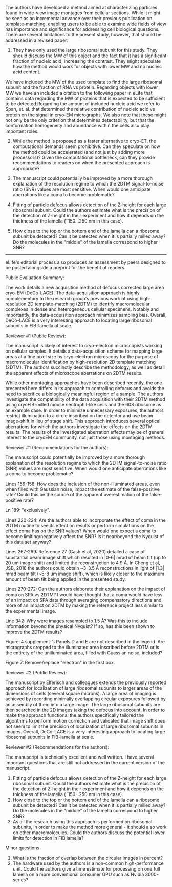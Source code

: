 The authors have developed a method aimed at characterizing particles found in wide-view image montages from cellular sections. While it might be seen as an incremental advance over their previous publication on template-matching, enabling users to be able to examine wide fields of view has importance and significance for addressing cell biological questions. There are several limitations to the present study, however, that should be addressed in a revised paper:

1) They have only used the large ribosomal subunit for this study. They should discuss the MW of this object and the fact that it has a significant fraction of nucleic acid, increasing the contrast. They might speculate how the method would work for objects with lower MW and no nucleic acid content.

We have included the MW of the used template to find the large ribosomal subunit and the fraction of RNA vs protein. Regarding objects with lower MW we have an included a citation to the following paper in eLife that contains data regarding the MW of proteins that is expected to be sufficient to be detected.Regarding the amount of included nucleic acid we refer to Span, et. al. that determined the relative contribution of nucleic acid ve protein on the signal in cryo-EM micrographs. We also note that these might not only be the only criterion that determines detectability, but that the conformation homogeneity and abundance within the cells also play important roles.


2) While the method is proposed as a faster alternative to cryo-ET, the computational demands seem prohibitive. Can they speculate on how the method could be accelerated (and not just by adding more processors)? Given the computational bottleneck, can they provide recommendations to readers on when the presented approach is appropriate?


3) The manuscript could potentially be improved by a more thorough explanation of the resolution regime to which the 2DTM signal-to-noise ratio (SNR) values are most sensitive. When would one anticipate aberrations like a coma to become problematic?

4) Fitting of particle defocus allows detection of the Z-height for each large ribosomal subunit. Could the authors estimate what is the precision of the detection of Z-height in their experiment and how it depends on the thickness of the lamella (˜150...250 nm in this case).

5) How close to the top or the bottom end of the lamella can a ribosome subunit be detected? Can it be detected when it is partially milled away? Do the molecules in the "middle" of the lamella correspond to higher SNR?

----------

eLife's editorial process also produces an assessment by peers designed to be posted alongside a preprint for the benefit of readers.

Public Evaluation Summary:

The work details a new acquisition method of defocus corrected large area cryo-EM (DeCo-LACE). The data-acquisition approach is highly complementary to the research group's previous work of using high-resolution 2D template-matching (2DTM) to identify macromolecular complexes in dense and heterogeneous cellular specimens. Notably and importantly, the data-acquisition approach minimizes sampling bias. Overall, DeCo-LACE is a very interesting approach to locating large ribosomal subunits in FIB-lamella at scale.


Reviewer #1 (Public Review):

The manuscript is likely of interest to cryo-electron microscopists working on cellular samples. It details a data-acquisition scheme for mapping large areas at a fine pixel size by cryo-electron microscopy for the purpose of macromolecular identification by high-resolution 2D template matching (2DTM). The authors succinctly describe the methodology, as well as detail the apparent effects of microscope aberrations on 2DTM results.

While other montaging approaches have been described recently, the one presented here differs in its approach to controlling defocus and avoids the need to sacrifice a biologically meaningful region of a sample. The authors investigate the compatibility of the data acquisition with their 2DTM method using cryoFIB-milled mouse neutrophil-like cells and the 60S ribosome as an example case. In order to minimize unnecessary exposures, the authors restrict illumination to a circle inscribed on the detector and use beam image-shift in lieu of stage shift. This approach introduces several optical aberrations for which the authors investigate the effects on the 2DTM results. The results of the investigated aberration effects may be of general interest to the cryoEM community, not just those using montaging methods.


Reviewer #1 (Recommendations for the authors):

The manuscript could potentially be improved by a more thorough explanation of the resolution regime to which the 2DTM signal-to-noise ratio (SNR) values are most sensitive. When would one anticipate aberrations like a coma to become problematic?

Lines 156-158: How does the inclusion of the non-illuminated areas, even when filled with Gaussian noise, impact the estimate of the false-positive rate? Could this be the source of the apparent overestimation of the false-positive rate?

Ln 189: "exclusively".

Lines 220-224: Are the authors able to incorporate the effect of coma in the 2DTM routine to see its effect on results or perform simulations on the effect coma has on the SNR values? When would one expect a coma to become limiting/negatively affect the SNR? Is it near/beyond the Nyquist of this data set anyway?

Lines 267-269:
Reference 27 (Cash et al, 2020) detailed a case of substantial beam image shift which resulted in |0-6| mrad of beam tilt (up to 20 um image shift) and limited the reconstruction to 4.9 Å. In Cheng et al, JSB, 2018 the authors could obtain ~3-3.5 Å reconstructions in light of |1.3| mrad beam tilt (~5-8 um image shift), which is likely closer to the maximum amount of beam tilt being applied in the presented study.

Lines 270-272:
Can the authors elaborate their explanation on the impact of coma on SPA vs 2DTM? I would have thought that a coma would have less of an impact on SPA data through averaging compensatory directions and more of an impact on 2DTM by making the reference project less similar to the experimental image.

Line 342:
Why were images resampled to 1.5 Å? Was this to include information beyond the physical Nyquist? If so, has this been shown to improve the 2DTM results?

Figure-4 supplement-1:
Panels D and E are not described in the legend. Are micrographs cropped to the illuminated area inscribed before 2DTM or is the entirety of the unilluminated area, filled with Guassian noise, included?

Figure 7:
Remove/replace "electron" in the first box.


Reviewer #2 (Public Review):

The manuscript by Elferisch and colleagues extends the previously reported approach for localization of large ribosomal subunits to larger areas of the dimensions of cells (several square microns). A large area of imaging is achieved by recording minimally overlapping circular exposures followed by an assembly of them into a large image. The large ribosomal subunits are then searched in the 2D images taking the defocus into account. In order to make the approach functional the authors specifically tailored the algorithms to perform motion correction and validated that image shift does not seem to limit the precision of localization of large ribosomal subunits in images. Overall, DeCo-LACE is a very interesting approach to locating large ribosomal subunits in FIB-lamella at scale.


Reviewer #2 (Recommendations for the authors):

The manuscript is technically excellent and well written. I have several important questions that are still not addressed in the current version of the manuscript.
1. Fitting of particle defocus allows detection of the Z-height for each large ribosomal subunit. Could the authors estimate what is the precision of the detection of Z-height in their experiment and how it depends on the thickness of the lamella (˜150...250 nm in this case).
2. How close to the top or the bottom end of the lamella can a ribosome subunit be detected? Can it be detected when it is partially milled away? Do the molecules in the "middle" of the lamella correspond to higher SNR?
3. As all the research using this approach is performed on ribosomal subunits, in order to make the method more general - it should also work on other macromolecules. Could the authors discuss the potential lower limits for detection in FIB lamella?

Minor questions
1. What is the fraction of overlap between the circular images in percent?
2. The hardware used by the authors is a non-common high-performance unit. Could the authors give a time estimate for processing on one full lamella on a more conventional consumer GPU such as Nvidia 3000-series?


